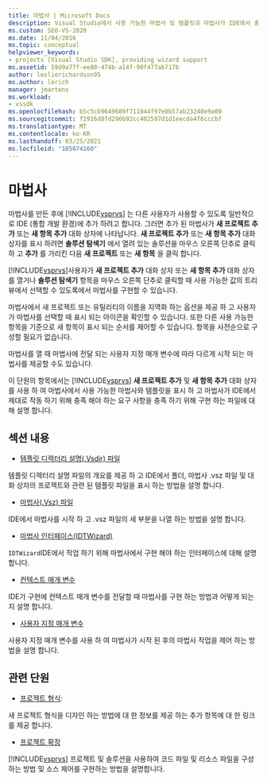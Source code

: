 ```yaml
---
title: 마법사 | Microsoft Docs
description: Visual Studio에서 사용 가능한 마법사 및 템플릿과 마법사가 IDE에서 충족 해야 하는 요구 사항에 대해 마법사를 나열 하는 방법에 대해 알아봅니다.
ms.custom: SEO-VS-2020
ms.date: 11/04/2016
ms.topic: conceptual
helpviewer_keywords:
- projects [Visual Studio SDK], providing wizard support
ms.assetid: 59d9a77f-ee80-474b-a14f-90f477ab717b
author: leslierichardson95
ms.author: lerich
manager: jmartens
ms.workload:
- vssdk
ms.openlocfilehash: b5c5cb9649689f711844f97e0b57ab23248e9a00
ms.sourcegitcommit: f2916d8fd296b92cc402597d1d1eecda4f6cccbf
ms.translationtype: MT
ms.contentlocale: ko-KR
ms.lasthandoff: 03/25/2021
ms.locfileid: "105074160"
---
```

# <a name="wizards"></a>마법사
마법사를 만든 후에 [!INCLUDE[vsprvs](../../code-quality/includes/vsprvs_md.md)] 는 다른 사용자가 사용할 수 있도록 일반적으로 IDE (통합 개발 환경)에 추가 하려고 합니다. 그러면 추가 된 마법사가 **새 프로젝트 추가** 또는 **새 항목 추가** 대화 상자에 나타납니다. **새 프로젝트 추가** 또는 **새 항목 추가** 대화 상자를 표시 하려면 **솔루션 탐색기** 에서 열려 있는 솔루션을 마우스 오른쪽 단추로 클릭 하 고 **추가** 를 가리킨 다음 **새 프로젝트** 또는 **새 항목** 을 클릭 합니다.

 [!INCLUDE[vsprvs](../../code-quality/includes/vsprvs_md.md)]사용자가 **새 프로젝트 추가** 대화 상자 또는 **새 항목 추가** 대화 상자를 열거나 **솔루션 탐색기** 항목을 마우스 오른쪽 단추로 클릭할 때 사용 가능한 값의 트리 뷰에서 선택할 수 있도록에서 마법사를 구현할 수 있습니다.

 마법사에서 새 프로젝트 또는 유틸리티의 이름을 지역화 하는 옵션을 제공 하 고 사용자가 마법사를 선택할 때 표시 되는 아이콘을 확인할 수 있습니다. 또한 다른 사용 가능한 항목을 기준으로 새 항목이 표시 되는 순서를 제어할 수 있습니다. 항목을 사전순으로 구성할 필요가 없습니다.

 마법사를 열 때 마법사에 전달 되는 사용자 지정 매개 변수에 따라 다르게 시작 되는 마법사를 제공할 수도 있습니다.

 이 단원의 항목에서는 [!INCLUDE[vsprvs](../../code-quality/includes/vsprvs_md.md)] **새 프로젝트 추가** 및 **새 항목 추가** 대화 상자를 사용 하 여 마법사에서 사용 가능한 마법사와 템플릿을 표시 하 고 마법사가 IDE에서 제대로 작동 하기 위해 충족 해야 하는 요구 사항을 충족 하기 위해 구현 하는 파일에 대해 설명 합니다.

## <a name="in-this-section"></a>섹션 내용
- [템플릿 디렉터리 설명(.Vsdir) 파일](../../extensibility/internals/template-directory-description-dot-vsdir-files.md)

 템플릿 디렉터리 설명 파일의 개요를 제공 하 고 IDE에서 폴더, 마법사 .vsz 파일 및 대화 상자의 프로젝트와 관련 된 템플릿 파일을 표시 하는 방법을 설명 합니다.

- [마법사(.Vsz) 파일](../../extensibility/internals/wizard-dot-vsz-file.md)

 IDE에서 마법사를 시작 하 고 .vsz 파일의 세 부분을 나열 하는 방법을 설명 합니다.

- [마법사 인터페이스(IDTWizard)](../../extensibility/internals/wizard-interface-idtwizard.md)

 `IDTWizard`IDE에서 작업 하기 위해 마법사에서 구현 해야 하는 인터페이스에 대해 설명 합니다.

- [컨텍스트 매개 변수](../../extensibility/internals/context-parameters.md)

 IDE가 구현에 컨텍스트 매개 변수를 전달할 때 마법사를 구현 하는 방법과 어떻게 되는지 설명 합니다.

- [사용자 지정 매개 변수](../../extensibility/internals/custom-parameters.md)

 사용자 지정 매개 변수를 사용 하 여 마법사가 시작 된 후의 마법사 작업을 제어 하는 방법을 설명 합니다.

## <a name="related-sections"></a>관련 단원
- [프로젝트 형식](../../extensibility/internals/project-types.md):

 새 프로젝트 형식을 디자인 하는 방법에 대 한 정보를 제공 하는 추가 항목에 대 한 링크를 제공 합니다.

- [프로젝트 확장](../../extensibility/extending-projects.md)

 [!INCLUDE[vsprvs](../../code-quality/includes/vsprvs_md.md)] 프로젝트 및 솔루션을 사용하여 코드 파일 및 리소스 파일을 구성하는 방법 및 소스 제어를 구현하는 방법을 설명합니다.

